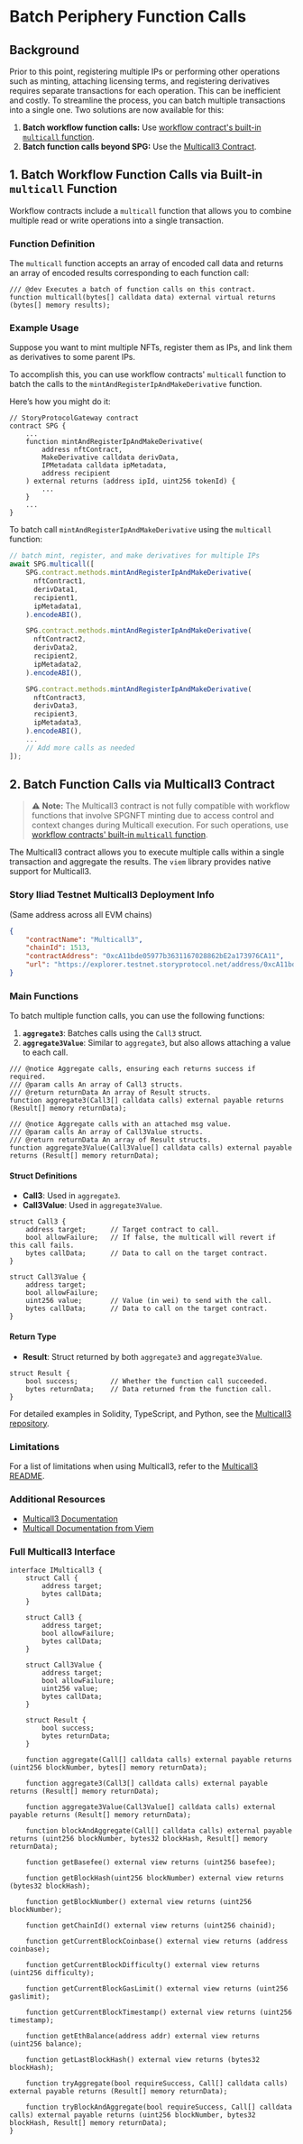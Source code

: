 # Batch Periphery Function Calls
## Background
Prior to this point, registering multiple IPs or performing other operations such as minting, attaching licensing terms, and registering derivatives requires separate transactions for each operation. This can be inefficient and costly. To streamline the process, you can batch multiple transactions into a single one. Two solutions are now available for this:

1. **Batch workflow function calls:** Use [workflow contract's built-in `multicall` function](#1-batch-workflow-function-calls-via-built-in-multicall-function).
2. **Batch function calls beyond SPG:** Use the [Multicall3 Contract](#2-batch-function-calls-via-multicall3-contract).


## 1. Batch Workflow Function Calls via Built-in `multicall` Function

Workflow contracts include a `multicall` function that allows you to combine multiple read or write operations into a single transaction.

### Function Definition

The `multicall` function accepts an array of encoded call data and returns an array of encoded results corresponding to each function call:

```solidity
/// @dev Executes a batch of function calls on this contract.
function multicall(bytes[] calldata data) external virtual returns (bytes[] memory results);
```

### Example Usage

Suppose you want to mint multiple NFTs, register them as IPs, and link them as derivatives to some parent IPs.

To accomplish this, you can use workflow contracts' `multicall` function to batch the calls to the `mintAndRegisterIpAndMakeDerivative` function.

Here’s how you might do it:

```solidity
// StoryProtocolGateway contract
contract SPG {
    ...
    function mintAndRegisterIpAndMakeDerivative(
        address nftContract,
        MakeDerivative calldata derivData,
        IPMetadata calldata ipMetadata,
        address recipient
    ) external returns (address ipId, uint256 tokenId) {
        ...
    }
    ...
}
```

To batch call `mintAndRegisterIpAndMakeDerivative` using the `multicall` function:

```typescript
// batch mint, register, and make derivatives for multiple IPs
await SPG.multicall([
    SPG.contract.methods.mintAndRegisterIpAndMakeDerivative(
      nftContract1,
      derivData1,
      recipient1,
      ipMetadata1,
    ).encodeABI(),

    SPG.contract.methods.mintAndRegisterIpAndMakeDerivative(
      nftContract2,
      derivData2,
      recipient2,
      ipMetadata2,
    ).encodeABI(),

    SPG.contract.methods.mintAndRegisterIpAndMakeDerivative(
      nftContract3,
      derivData3,
      recipient3,
      ipMetadata3,
    ).encodeABI(),
    ...
    // Add more calls as needed
]);
```

## 2. Batch Function Calls via Multicall3 Contract

> ⚠️ **Note:** The Multicall3 contract is not fully compatible with workflow functions that involve SPGNFT minting due to access control and context changes during Multicall execution. For such operations, use [workflow contracts' built-in `multicall` function](#1-batch-workflow-function-calls-via-built-in-multicall-function).

The Multicall3 contract allows you to execute multiple calls within a single transaction and aggregate the results.
The `viem` library provides native support for Multicall3.

### Story Iliad Testnet Multicall3 Deployment Info
(Same address across all EVM chains)
```json
{
    "contractName": "Multicall3",
    "chainId": 1513,
    "contractAddress": "0xcA11bde05977b3631167028862bE2a173976CA11",
    "url": "https://explorer.testnet.storyprotocol.net/address/0xcA11bde05977b3631167028862bE2a173976CA11?tab=contract"
}
```

### Main Functions

To batch multiple function calls, you can use the following functions:

1. **`aggregate3`**: Batches calls using the `Call3` struct.
2. **`aggregate3Value`**: Similar to `aggregate3`, but also allows attaching a value to each call.

```solidity
/// @notice Aggregate calls, ensuring each returns success if required.
/// @param calls An array of Call3 structs.
/// @return returnData An array of Result structs.
function aggregate3(Call3[] calldata calls) external payable returns (Result[] memory returnData);

/// @notice Aggregate calls with an attached msg value.
/// @param calls An array of Call3Value structs.
/// @return returnData An array of Result structs.
function aggregate3Value(Call3Value[] calldata calls) external payable returns (Result[] memory returnData);
```

#### Struct Definitions

- **Call3**: Used in `aggregate3`.
- **Call3Value**: Used in `aggregate3Value`.

```solidity
struct Call3 {
    address target;      // Target contract to call.
    bool allowFailure;   // If false, the multicall will revert if this call fails.
    bytes callData;      // Data to call on the target contract.
}

struct Call3Value {
    address target;
    bool allowFailure;
    uint256 value;       // Value (in wei) to send with the call.
    bytes callData;      // Data to call on the target contract.
}
```

#### Return Type

- **Result**: Struct returned by both `aggregate3` and `aggregate3Value`.

```solidity
struct Result {
    bool success;        // Whether the function call succeeded.
    bytes returnData;    // Data returned from the function call.
}
```

For detailed examples in Solidity, TypeScript, and Python, see the [Multicall3 repository](https://github.com/mds1/multicall/tree/main/examples).

### Limitations

For a list of limitations when using Multicall3, refer to the [Multicall3 README](https://github.com/mds1/multicall/blob/main/README.md#batch-contract-writes).

### Additional Resources

- [Multicall3 Documentation](https://github.com/mds1/multicall/blob/main/README.md)
- [Multicall Documentation from Viem](https://viem.sh/docs/contract/multicall#multicall)

### Full Multicall3 Interface

```solidity
interface IMulticall3 {
    struct Call {
        address target;
        bytes callData;
    }

    struct Call3 {
        address target;
        bool allowFailure;
        bytes callData;
    }

    struct Call3Value {
        address target;
        bool allowFailure;
        uint256 value;
        bytes callData;
    }

    struct Result {
        bool success;
        bytes returnData;
    }

    function aggregate(Call[] calldata calls) external payable returns (uint256 blockNumber, bytes[] memory returnData);

    function aggregate3(Call3[] calldata calls) external payable returns (Result[] memory returnData);

    function aggregate3Value(Call3Value[] calldata calls) external payable returns (Result[] memory returnData);

    function blockAndAggregate(Call[] calldata calls) external payable returns (uint256 blockNumber, bytes32 blockHash, Result[] memory returnData);

    function getBasefee() external view returns (uint256 basefee);

    function getBlockHash(uint256 blockNumber) external view returns (bytes32 blockHash);

    function getBlockNumber() external view returns (uint256 blockNumber);

    function getChainId() external view returns (uint256 chainid);

    function getCurrentBlockCoinbase() external view returns (address coinbase);

    function getCurrentBlockDifficulty() external view returns (uint256 difficulty);

    function getCurrentBlockGasLimit() external view returns (uint256 gaslimit);

    function getCurrentBlockTimestamp() external view returns (uint256 timestamp);

    function getEthBalance(address addr) external view returns (uint256 balance);

    function getLastBlockHash() external view returns (bytes32 blockHash);

    function tryAggregate(bool requireSuccess, Call[] calldata calls) external payable returns (Result[] memory returnData);

    function tryBlockAndAggregate(bool requireSuccess, Call[] calldata calls) external payable returns (uint256 blockNumber, bytes32 blockHash, Result[] memory returnData);
}
```
